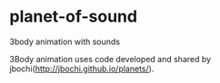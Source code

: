 # planet-of-sound
3body animation with sounds

3Body animation uses code developed and shared by jbochi(http://jbochi.github.io/planets/).
